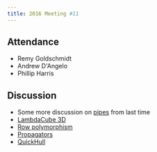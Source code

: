 ```yaml
---
title: 2016 Meeting #11
---
```


## Attendance

* Remy Goldschmidt
* Andrew D'Angelo
* Phillip Harris

## Discussion

* Some more discussion on [pipes][] from last time
* [LambdaCube 3D](http://lambdacube3d.com)
* [Row polymorphism][]
* [Propagators][]
* [QuickHull][]

[pipes]:
  http://hackage.haskell.org/packages/pipes
[Row polymorphism]:
  http://lambdacube3d.com/lang-specification#row-polymorphism
[Propagators]:
  https://github.com/ekmett/propagators
[QuickHull]:
  https://en.wikipedia.org/wiki/Quickhull
